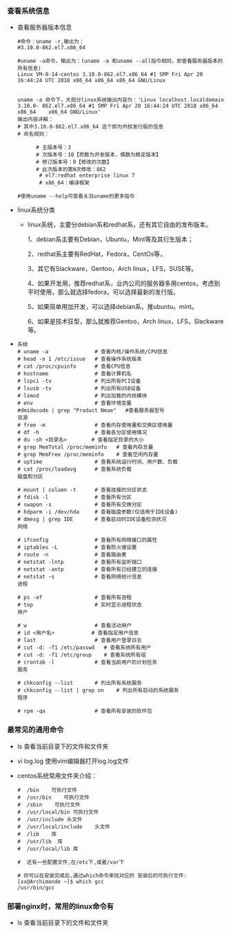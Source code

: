 ### 查看系统信息

+ 查看服务器版本信息

  ```shell
  #命令：uname -r,输出为：
  #3.10.0-862.el7.x86_64
  
  #uname -a命令，输出为：(uname -a 和uname --all指令相同，即查看服务器版本的所有信息)
  Linux VM-0-14-centos 3.10.0-862.el7.x86_64 #1 SMP Fri Apr 20 16:44:24 UTC 2018 x86_64 x86_64 x86_64 GNU/Linux
  
  
  uname -a 命令下，大部分linux系统输出内容为：'Linux localhost.localdomain 3.10.0-	862.el7.x86_64 #1 SMP Fri Apr 20 16:44:24 UTC 2018 x86_64 x86_64 	x86_64 GNU/Linux'
  输出内容详解：
  # 其中3.10.0-862.el7.x86_64 这个即为内核发行版的信息
  # 命名规则：
  
       	# 主版本号：3
       	# 次版本号：10【奇数为开发版本，偶数为稳定版本】
       	# 修订版本号：0【修改的次数】
       	# 此次版本的第N次修改：862
      	 # el7:redhat enterprise linux 7
      	 # x86_64：编译框架
      	 
  #使用uname --help可查看关羽uname的更多指令
  ```

+ linux系统分类

  + linux系统，主要分debian系和redhat系，还有其它自由的发布版本。

    1、debian系主要有Debian，Ubuntu，Mint等及其衍生版本；

    2、redhat系主要有RedHat，Fedora，CentOs等，

    3、其它有Slackware，Gentoo，Arch linux，LFS，SUSE等。

    4、如果开发用，推荐redhat系，业内公司的服务器多用centos，考虑到平时使用，那么就选择fedora，可以选择最新的发行版。

    5、如果简单用加开发，可以选择debian系，推ubuntu，mint。

    6、如果是技术狂型，那么就推荐Gentoo，Arch linux，LFS，Slackware等。
  
+ ```shell
  系统
  # uname -a               # 查看内核/操作系统/CPU信息
  # head -n 1 /etc/issue   # 查看操作系统版本
  # cat /proc/cpuinfo      # 查看CPU信息
  # hostname               # 查看计算机名
  # lspci -tv              # 列出所有PCI设备
  # lsusb -tv              # 列出所有USB设备
  # lsmod                  # 列出加载的内核模块
  # env                    # 查看环境变量
  #dmidecode | grep "Product Nmae"   #查看服务器型号
  资源
  # free -m                # 查看内存使用量和交换区使用量
  # df -h                  # 查看各分区使用情况
  # du -sh <目录名>        # 查看指定目录的大小
  # grep MemTotal /proc/meminfo   # 查看内存总量
  # grep MemFree /proc/meminfo    # 查看空闲内存量
  # uptime                 # 查看系统运行时间、用户数、负载
  # cat /proc/loadavg      # 查看系统负载
  磁盘和分区
  
  # mount | column -t      # 查看挂接的分区状态
  # fdisk -l               # 查看所有分区
  # swapon -s              # 查看所有交换分区
  # hdparm -i /dev/hda     # 查看磁盘参数(仅适用于IDE设备)
  # dmesg | grep IDE       # 查看启动时IDE设备检测状况
  网络
  
  # ifconfig               # 查看所有网络接口的属性
  # iptables -L            # 查看防火墙设置
  # route -n               # 查看路由表
  # netstat -lntp          # 查看所有监听端口
  # netstat -antp          # 查看所有已经建立的连接
  # netstat -s             # 查看网络统计信息
  进程
  
  # ps -ef                 # 查看所有进程
  # top                    # 实时显示进程状态
  用户
  
  # w                      # 查看活动用户
  # id <用户名>            # 查看指定用户信息
  # last                   # 查看用户登录日志
  # cut -d: -f1 /etc/passwd   # 查看系统所有用户
  # cut -d: -f1 /etc/group    # 查看系统所有组
  # crontab -l             # 查看当前用户的计划任务
  服务
  
  # chkconfig --list       # 列出所有系统服务
  # chkconfig --list | grep on    # 列出所有启动的系统服务
  程序
  
  # rpm -qa                # 查看所有安装的软件包
  ```

  

### 最常见的通用命令

+ ls   查看当前目录下的文件和文件夹

+ vi log.log    使用vim编辑器打开log.log文件

+ centos系统常用文件夹介绍：

  ```shell
  #  /bin    可执行文件
  #  /usr/bin    可执行文件
  #  /sbin    可执行文件
  #  /usr/local/bin 可执行文件
  #  /usr/include 头文件
  #  /usr/local/include    头文件
  #  /lib    库
  #  /usr/lib  库  
  #  /usr/local/lib 库 
  
  #  还有一些配置文件,在/etc下,或者/var下
  
  # 你可以在安装完成后,通过which命令来找对应的 安装后的可执行文件:
  [xx@Archimonde ~]$ which gcc
  /usr/bin/gcc
  ```

  

### 部署nginx时，常用的linux命令有

+ ls  查看当前目录下的文件和文件夹